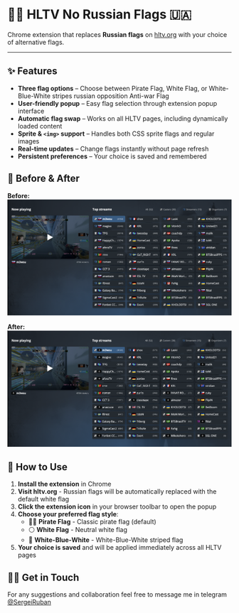 # 🏴‍☠️ HLTV No Russian Flags 🇺🇦

Chrome extension that replaces **Russian flags** on [hltv.org](https://hltv.org) with your choice of alternative flags.

---

## ✨ Features

- **Three flag options** – Choose between Pirate Flag, White Flag, or White-Blue-White stripes russian opposition Anti-war Flag
- **User-friendly popup** – Easy flag selection through extension popup interface
- **Automatic flag swap** – Works on all HLTV pages, including dynamically loaded content
- **Sprite & `<img>` support** – Handles both CSS sprite flags and regular images
- **Real-time updates** – Change flags instantly without page refresh
- **Persistent preferences** – Your choice is saved and remembered

## 📸 Before & After

**Before:**
![Before](before.png)

**After:**
![After](after.png)

## 🚀 How to Use

1. **Install the extension** in Chrome
2. **Visit hltv.org** - Russian flags will be automatically replaced with the default white flag
3. **Click the extension icon** in your browser toolbar to open the popup
4. **Choose your preferred flag style**:
   - 🏴‍☠️ **Pirate Flag** - Classic pirate flag (default)
   - ⚪ **White Flag** - Neutral white flag
   - 🔵 **White-Blue-White** - White-Blue-White striped flag
5. **Your choice is saved** and will be applied immediately across all HLTV pages

## ✍🏼 Get in Touch

For any suggestions and collaboration feel free to message me in telegram [@SergeiRuban](https://t.me/sergeiruban)
